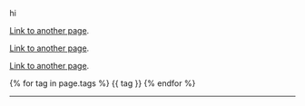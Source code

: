 hi

[Link to another page](./_posts/2024-02-01-my-first-post.html).

[Link to another page](_posts/2024-02-01-my-first-post.html).

[Link to another page](./blog01.html).

{% for tag in page.tags %}
    {{ tag }}
{% endfor %}

----

<script src="https://utteranc.es/client.js"
        repo="Sterling-Cooper/sterling-cooper.github.io"
        issue-term="title"
        theme="github-light"
        crossorigin="anonymous"
        async>
</script>
